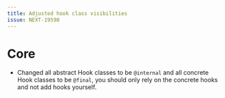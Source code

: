 ```yaml
---
title: Adjusted hook class visibilities
issue: NEXT-19598
---
```

# Core
* Changed all abstract Hook classes to be `@internal` and all concrete Hook classes to be `@final`, you should only rely on the concrete hooks and not add hooks yourself.
